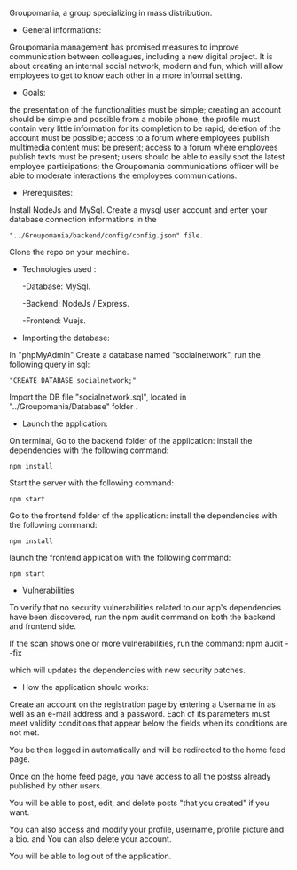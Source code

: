 
Groupomania, a group specializing in mass distribution.

- General informations:

Groupomania management has promised measures to improve communication between colleagues, 
including a new digital project. It is about creating an internal social network, 
modern and fun, which will allow employees to get to know each other in a more informal setting.

- Goals:

the presentation of the functionalities must be simple;
    creating an account should be simple and possible from a mobile phone;
    the profile must contain very little information for its completion to be rapid;
    deletion of the account must be possible;
    access to a forum where employees publish multimedia content must be present;
    access to a forum where employees publish texts must be present;
    users should be able to easily spot the latest employee participations;
    the Groupomania communications officer will be able to moderate interactions the employees communications.
  
- Prerequisites:

Install NodeJs and MySql.
Create a mysql user account and enter your database connection informations in the 
    
    "../Groupomania/backend/config/config.json" file.
Clone the repo on your machine.
    
- Technologies used :

    -Database: MySql.
    
    -Backend: NodeJs / Express.
    
    -Frontend: Vuejs.

- Importing the database:

In "phpMyAdmin" Create a database named "socialnetwork",
run the following query in sql: 

    "CREATE DATABASE socialnetwork;"
    
Import the DB file "socialnetwork.sql", located in "../Groupomania/Database" folder .

- Launch the application:

On terminal, Go to the backend folder of the application:
install the dependencies with the following command:

    npm install
Start the server with the following command:

    npm start 

Go to the frontend folder of the application:
install the dependencies with the following command:

    npm install

launch the frontend application with the following command:

    npm start

- Vulnerabilities

To verify that no security vulnerabilities related to our app's dependencies have been discovered, 
run the npm audit command on both the backend and frontend side.

If the scan shows one or more vulnerabilities, 
run the command:
     npm audit --fix 
     
which will updates the dependencies with new security patches.


- How the application should works:

Create an account on the registration page by entering a Username in as well as an e-mail address and a password. 
Each of its parameters must meet validity conditions that appear below the fields when its conditions are not met.

You be then logged in automatically and will be redirected to the home feed page.

Once on the home feed page, you have access to all the postss already published by other users.

You will be able to post, edit, and delete posts "that you created" if you want.

You can also access and modify your profile, username, profile picture and a bio. and You can also delete your account.

You will be able to log out of the application.
